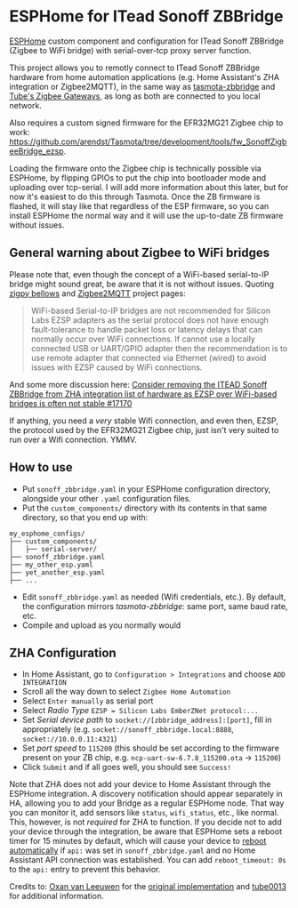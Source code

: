 # ESPHome for ITead Sonoff ZBBridge

[ESPHome](https://esphome.io) custom component and configuration for ITead Sonoff ZBBridge (Zigbee to WiFi bridge) with serial-over-tcp proxy server function.

This project allows you to remotly connect to ITead Sonoff ZBBridge hardware from home automation applications (e.g. Home Assistant's ZHA integration or Zigbee2MQTT), in the same way as [tasmota-zbbridge](https://zigbee.blakadder.com/Sonoff_ZBBridge.html) and [Tube's Zigbee Gateways](https://github.com/tube0013/tube_gateways), as long as both are connected to you local network.

Also requires a custom signed firmware for the EFR32MG21 Zigbee chip to work: <https://github.com/arendst/Tasmota/tree/development/tools/fw_SonoffZigbeeBridge_ezsp>.

Loading the firmware onto the Zigbee chip is technically possible via ESPHome, by flipping GPIOs to put the chip into bootloader mode and uploading over tcp-serial. I will add more information about this later, but for now it's easiest to do this through Tasmota. Once the ZB firmware is flashed, it will stay like that regardless of the ESP firmware, so you can install ESPHome the normal way and it will use the up-to-date ZB firmware without issues.

##  General warning about Zigbee to WiFi bridges

Please note that, even though the concept of a WiFi-based serial-to-IP bridge might sound great, be aware that it is not without issues. Quoting [zigpy bellows](https://github.com/zigpy/bellows#warning-about-zigbee-to-wifi-bridges) and [Zigbee2MQTT](https://www.zigbee2mqtt.io/information/supported_adapters.html) project pages:

> WiFi-based Serial-to-IP bridges are not recommended for Silicon Labs EZSP adapters as the serial protocol does not have enough fault-tolerance to handle packet loss or latency delays that can normally occur over WiFi connections. If cannot use a locally connected USB or UART/GPIO adapter then the recommendation is to use remote adapter that connected via Ethernet (wired) to avoid issues with EZSP caused by WiFi connections.

And some more discussion here: [Consider removing the ITEAD Sonoff ZBBridge from ZHA integration list of hardware as EZSP over WiFi-based bridges is often not stable #17170](https://github.com/home-assistant/home-assistant.io/issues/17170)

If anything, you need a _very_ stable Wifi connection, and even then, EZSP, the protocol used by the EFR32MG21 Zigbee chip, just isn't very suited to run over a Wifi connection. YMMV.

## How to use

- Put `sonoff_zbbridge.yaml` in your ESPHome configuration directory, alongside your other `.yaml` configuration files.
- Put the `custom_components/` directory with its contents in that same directory, so that you end up with:
```
my_esphome_configs/
├── custom_components/
│   ├── serial-server/
├── sonoff_zbbridge.yaml
├── my_other_esp.yaml
├── yet_another_esp.yaml
├── ...
```
- Edit `sonoff_zbbridge.yaml` as needed (Wifi credentials, etc.). By default, the configuration mirrors _tasmota-zbbridge_: same port, same baud rate, etc.
- Compile and upload as you normally would

## ZHA Configuration
- In Home Assistant, go to `Configuration > Integrations` and choose `ADD INTEGRATION`
- Scroll all the way down to select `Zigbee Home Automation`
- Select `Enter manually` as serial port
- Select _Radio Type_ `EZSP = Silicon Labs EmberZNet protocol:...`
- Set _Serial device path_ to `socket://[zbbridge_address]:[port]`, fill in appropriately (e.g. `socket://sonoff_zbbridge.local:8888`, `socket://10.0.0.11:4321`)
- Set _port speed_ to `115200` (this should be set according to the firmware present on your ZB chip, e.g. `ncp-uart-sw-6.7.8_115200.ota` -> `115200`)
- Click `Submit` and if all goes well, you should see `Success!`

Note that ZHA does not add your device to Home Assistant through the ESPHome integration. A discovery notification should appear separately in HA, allowing you to add your Bridge as a regular ESPHome node. That way you can monitor it, add sensors like `status`, `wifi_status`, etc., like normal. This, however, is not _required_ for ZHA to function. If you decide not to add your device through the integration, be aware that ESPHome sets a reboot timer for 15 minutes by default, which will cause your device to [reboot automatically](https://esphome.io/components/api.html#configuration-variables) if `api:` was set in `sonoff_zbbridge.yaml` and no Home Assistant API connection was established. You can add `reboot_timeout: 0s` to the `api:` entry to prevent this behavior.

Credits to: [Oxan van Leeuwen](https://github.com/oxan) for the [original implementation](https://gist.github.com/oxan/4a1a36e12ebed13d31d7ed136b104959) and [tube0013](https://github.com/tube0013) for additional information.
